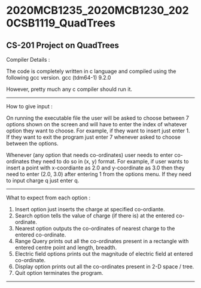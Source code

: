 # 2020MCB1235_2020MCB1230_2020CSB1119_QuadTrees
CS-201 Project on QuadTrees
--------------------------------------------------------------------------------------------------------------------------------------------------------------------------------

Compiler Details :

The code is completely written in c language and compiled using the following gcc version.
gcc (tdm64-1) 9.2.0

However, pretty much any c compiler should run it.

--------------------------------------------------------------------------------------------------------------------------------------------------------------------------------

How to give input :

On running the executable file the user will be asked to choose between 7 options shown on the screen and will have to enter the index of whatever option they want to choose.
For example, if they want to insert just enter 1. If they want to exit the program just enter 7 whenever asked to choose between the options.

Whenever (any option that needs co-ordinates) user needs to enter co-ordinates they need to do so in (x, y) format. 
For example, if user wants to insert a point with x-coordiante as 2.0 and y-coordinate as 3.0 then they need to enter (2.0, 3.0) after entering 1 from the options menu.
If they need to input charge q just enter q.

--------------------------------------------------------------------------------------------------------------------------------------------------------------------------------

What to expect from each option :

1. Insert option just inserts the charge at specified co-ordiante.
2. Search option tells the value of charge (if there is) at the entered co-ordinate.
3. Nearest option outputs the co-ordinates of nearest charge to the entered co-ordinate.
4. Range Query prints out all the co-ordinates present in a rectangle with entered centre point and length, breadth.
5. Electric field options prints out the magnitude of electric field at entered co-ordinate.
6. Display option prints out all the co-ordinates present in 2-D space / tree.
7. Quit option terminates the program.

--------------------------------------------------------------------------------------------------------------------------------------------------------------------------------
